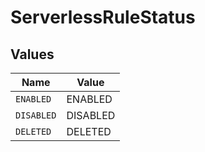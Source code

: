 # ServerlessRuleStatus


## Values

| Name       | Value      |
| ---------- | ---------- |
| `ENABLED`  | ENABLED    |
| `DISABLED` | DISABLED   |
| `DELETED`  | DELETED    |